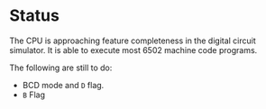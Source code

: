 
# Status

The CPU is approaching feature completeness in the digital circuit simulator.  It is able to execute most 6502 machine code programs.

The following are still to do:

* BCD mode and `D` flag.
* `B` Flag 